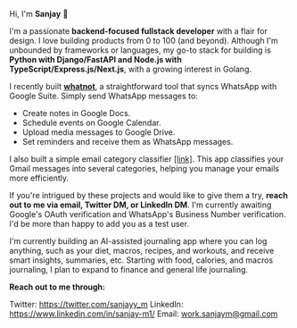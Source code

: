 
Hi, I'm **Sanjay** 👋

I'm a passionate **backend-focused fullstack developer** with a flair for design. I love building products from 0 to 100 (and beyond).
Although I'm unbounded by frameworks or languages, my go-to stack for building is **Python with Django/FastAPI and Node.js with TypeScript/Express.js/Next.js**, with a growing interest in Golang.

I recently built **[whatnot](https://whatnotapp.xyz/)**, a straightforward tool that syncs WhatsApp with Google Suite. Simply send WhatsApp messages to:
- Create notes in Google Docs.
- Schedule events on Google Calendar.
- Upload media messages to Google Drive.
- Set reminders and receive them as WhatsApp messages.

I also built a simple email category classifier [[link]](https://sortmail.vercel.app/). This app classifies your Gmail messages into several categories, helping you manage your emails more efficiently.

If you're intrigued by these projects and would like to give them a try, **reach out to me via email, Twitter DM, or LinkedIn DM**. I'm currently awaiting Google's OAuth verification and WhatsApp's Business Number verification. 
I'd be more than happy to add you as a test user.

I'm currently building an AI-assisted journaling app where you can log anything, such as your diet, macros, recipes, and workouts, and receive smart insights, summaries, etc. Starting with food, calories, and macros journaling, I plan to expand to finance and general life journaling.

**Reach out to me through:**

Twitter: https://twitter.com/sanjayy_m
LinkedIn: https://www.linkedin.com/in/sanjay-m1/
Email: work.sanjaym@gmail.com
